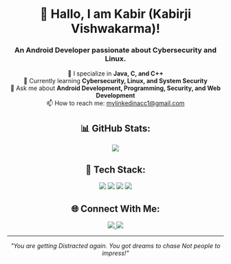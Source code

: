 <h1 align="center">👋 Hallo, I am Kabir (Kabirji Vishwakarma)!</h1>
<h3 align="center">An Android Developer passionate about Cybersecurity and Linux.</h3>

<p align="center">
  📱 I specialize in <b>Java, C, and C++</b> <br>
  🔐 Currently learning <b>Cybersecurity, Linux, and System Security</b> <br>
  💬 Ask me about <b>Android Development, Programming, Security, and Web Development</b> <br>
  📫 How to reach me: <a href="mailto:mylinkedinacc1@gmail.com">mylinkedinacc1@gmail.com</a>  
</p>

<h2 align="center">📊 GitHub Stats:</h2>
<p align="center">
  <img src="https://github-readme-stats.vercel.app/api?username=classifiedstudentkabir&show_icons=true&theme=dark" />
</p>

<h2 align="center">🚀 Tech Stack:</h2>
<p align="center">
  <img src="https://img.shields.io/badge/-Java-007396?style=flat-square&logo=java" />
  <img src="https://img.shields.io/badge/-C-00599C?style=flat-square&logo=c" />
  <img src="https://img.shields.io/badge/-C++-00599C?style=flat-square&logo=c%2B%2B" />
  <img src="https://img.shields.io/badge/-Web%20Development-FFA500?style=flat-square&logo=html5" />
</p>

<h2 align="center">🌐 Connect With Me:</h2>
<p align="center">
  <a href="https://www.linkedin.com/in/kabirji-thedeveloper">
    <img src="https://img.shields.io/badge/-LinkedIn-blue?style=flat-square&logo=linkedin" />
  </a>
  <a href="https://discord.com/users/thebinodcc">
    <img src="https://img.shields.io/badge/-Discord-5865F2?style=flat-square&logo=discord&logoColor=white" />
  </a>
</p>

<hr>
<p align="center"><i>"You are getting Distracted again. You got dreams to chase Not people to impress!"</i></p>
